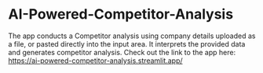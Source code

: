 # AI-Powered-Competitor-Analysis
The app conducts a Competitor analysis using company details uploaded as a file, or pasted directly into the input area. It interprets the provided data and generates competitor analysis.
Check out the link to the app here: https://ai-powered-competitor-analysis.streamlit.app/
